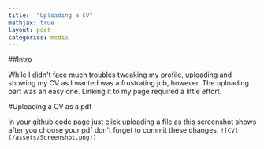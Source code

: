 ```yaml
---
title:  "Uploading a CV"
mathjax: true
layout: post
categories: media
---
```

##Intro

While I didn't face much troubles tweaking my profile, uploading and showing my CV as I wanted was a frustrating job, however. The uploading part was an easy one. Linking it to my page required a little effort.

#Uploading a CV as a pdf

In your github code page just click uploading a file as this screenshot shows after you choose your pdf don't forget to commit these changes. `![CV](/assets/Screenshot.png))`
